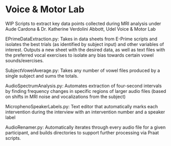 # Voice & Motor Lab
WIP Scripts to extract key data points collected during MRI analysis under Aude Cardona & Dr. Katherine Verdolini Abbott, Udel Voice & Motor Lab

EPrimeDataExtraction.py: Takes in data sheets from E-Prime scripts and isolates the best trials (as identified by subject input) and other variables of interest. Outputs a new sheet with the desired data, as well as text files with the preferred vocal exercises to isolate any bias towards certain vowel sounds/exercises. 

SubjectVowelAverage.py: Takes any number of vowel files produced by a single subject and sums the totals. 

AudioSpectrumAnalysis.py: Automates extraction of four-second intervals by finding frequency changes in specific regions of larger audio files (based on shifts in MRI noise and vocalizations from the subject) 

MicrophenoSpeakerLabels.py: Text editor that automatically marks each intervention during the interview with an intervention number and a speaker label

AudioRenamer.py: Automatically iterates through every audio file for a given participant, and builds directories to support further processing via Praat scripts. 

